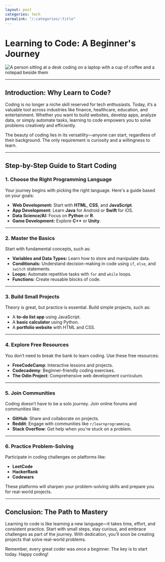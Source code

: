 ```yaml
---
layout: post
categories: tech
permalink: "/:categories/:title"
---
```

# **Learning to Code: A Beginner's Journey**

![A person sitting at a desk coding on a laptop with a cup of coffee and a notepad beside them](/assets/img/mighty.jpg)

---

## **Introduction: Why Learn to Code?**

Coding is no longer a niche skill reserved for tech enthusiasts. Today, it’s a valuable tool across industries like finance, healthcare, education, and entertainment. Whether you want to build websites, develop apps, analyze data, or simply automate tasks, learning to code empowers you to solve problems creatively and efficiently.

The beauty of coding lies in its versatility—anyone can start, regardless of their background. The only requirement is curiosity and a willingness to learn.

---

## **Step-by-Step Guide to Start Coding**

### **1. Choose the Right Programming Language**
Your journey begins with picking the right language. Here's a guide based on your goals:
- **Web Development:** Start with **HTML**, **CSS**, and **JavaScript**.
- **App Development:** Learn **Java** for Android or **Swift** for iOS.
- **Data Science/AI:** Focus on **Python** or **R**.
- **Game Development:** Explore **C++** or **Unity**.

---

### **2. Master the Basics**
Start with fundamental concepts, such as:
- **Variables and Data Types:** Learn how to store and manipulate data.
- **Conditionals:** Understand decision-making in code using `if`, `else`, and `switch` statements.
- **Loops:** Automate repetitive tasks with `for` and `while` loops.
- **Functions:** Create reusable blocks of code.

---

### **3. Build Small Projects**
Theory is great, but practice is essential. Build simple projects, such as:
- A **to-do list app** using JavaScript.
- A **basic calculator** using Python.
- A **portfolio website** with HTML and CSS.

---

### **4. Explore Free Resources**
You don’t need to break the bank to learn coding. Use these free resources:
- **FreeCodeCamp**: Interactive lessons and projects.
- **Codecademy**: Beginner-friendly coding exercises.
- **The Odin Project**: Comprehensive web development curriculum.

---

### **5. Join Communities**
Coding doesn’t have to be a solo journey. Join online forums and communities like:
- **GitHub**: Share and collaborate on projects.
- **Reddit**: Engage with communities like `r/learnprogramming`.
- **Stack Overflow**: Get help when you're stuck on a problem.

---

### **6. Practice Problem-Solving**
Participate in coding challenges on platforms like:
- **LeetCode**
- **HackerRank**
- **Codewars**

These platforms will sharpen your problem-solving skills and prepare you for real-world projects.

---

## **Conclusion: The Path to Mastery**

Learning to code is like learning a new language—it takes time, effort, and consistent practice. Start with small steps, stay curious, and embrace challenges as part of the journey. With dedication, you’ll soon be creating projects that solve real-world problems.

Remember, every great coder was once a beginner. The key is to start today. Happy coding!
